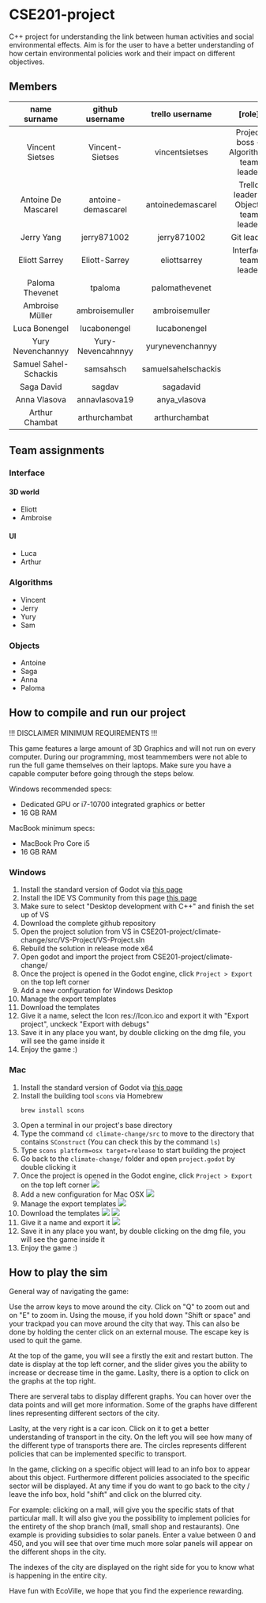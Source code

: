 # CSE201-project

C++ project for understanding the link between human activities and social environmental effects.
Aim is for the user to have a better understanding of how certain environmental policies work and their impact on different objectives. 



## Members
| name surname | github username | trello username | [role] |
|:------------:|:---------------:|:---------------:|:------:|
| Vincent Sietses | Vincent-Sietses | vincentsietses | Project boss + Algorithms team leader|
| Antoine De Mascarel| antoine-demascarel | antoinedemascarel | Trello leader + Objects team leader|
| Jerry Yang| jerry871002| jerry871002| Git leader|
| Eliott Sarrey| Eliott-Sarrey | eliottsarrey | Interface team leader|
| Paloma Thevenet | tpaloma | palomathevenet |
| Ambroise Müller | ambroisemuller | ambroisemuller |
| Luca Bonengel | lucabonengel | lucabonengel |
| Yury Nevenchannyy | Yury-Nevencahnnyy | yurynevenchannyy |
| Samuel Sahel-Schackis | samsahsch | samuelsahelschackis |
| Saga David | sagdav | sagadavid ||
| Anna Vlasova | annavlasova19 | anya_vlasova ||
| Arthur Chambat | arthurchambat| arthurchambat ||

## Team assignments
### Interface
#### 3D world
- Eliott
- Ambroise
#### UI
- Luca
- Arthur
### Algorithms
- Vincent
- Jerry
- Yury
- Sam
### Objects
- Antoine
- Saga
- Anna
- Paloma



## How to compile and run our project


####
!!! DISCLAIMER MINIMUM REQUIREMENTS !!!

This game features a large amount of 3D Graphics and will not run on every computer.
During our programming, most teammembers were not able to run the full game themselves on their laptops.
Make sure you have a capable computer before going through the steps below.

Windows recommended specs:
- Dedicated GPU or i7-10700 integrated graphics or better 
- 16 GB RAM 

MacBook minimum specs:
- MacBook Pro Core i5
- 16 GB RAM


### Windows
1. Install the standard version of Godot via [this page](https://godotengine.org/download)
2. Install the IDE VS Community from this page [this page](https://visualstudio.microsoft.com/fr/downloads/)
3. Make sure to select "Desktop development with C++" and finish the set up of VS
4. Download the complete github repository 
5. Open the project solution from VS in CSE201-project/climate-change/src/VS-Project/VS-Project.sln
6. Rebuild the solution in release mode x64
7. Open godot and import the project from CSE201-project/climate-change/
8. Once the project is opened in the Godot engine, click `Project > Export` on the top left corner
9. Add a new configuration for Windows Desktop
10. Manage the export templates
11. Download the templates
12. Give it a name, select the Icon res://Icon.ico and export it with "Export project", unckeck "Export with debugs"
13. Save it in any place you want, by double clicking on the dmg file, you will see the game inside it
14. Enjoy the game :)

### Mac
1. Install the standard version of Godot via [this page](https://godotengine.org/download)
2. Install the building tool `scons` via Homebrew
    ```
    brew install scons
    ```
3. Open a terminal in our project's base directory
4. Type the command `cd climate-change/src` to move to the directory that contains `SConstruct` (You can check this by the command `ls`)
5. Type `scons platform=osx target=release` to start building the project
6. Go back to the `climate-change/` folder and open `project.godot` by double clicking it
7. Once the project is opened in the Godot engine, click `Project > Export` on the top left corner
![](https://i.imgur.com/BNQKxJV.png)
8. Add a new configuration for Mac OSX
![](https://i.imgur.com/ILaHGf3.png)
9. Manage the export templates
![](https://i.imgur.com/XUVQS0r.png)
10. Download the templates
![](https://i.imgur.com/Kizhovi.png)
![](https://i.imgur.com/RUk9qGy.png)
11. Give it a name and export it
![](https://i.imgur.com/WhzN7eD.png)
12. Save it in any place you want, by double clicking on the dmg file, you will see the game inside it
13. Enjoy the game :)


## How to play the sim

General way of navigating the game:

Use the arrow keys to move around the city. Click on "Q" to zoom out and on "E" to zoom in. Using the mouse, if you hold down "Shift or space"  and your trackpad you can move around the city that way. This can also be done by holding the center click on an external mouse. The escape key is used to quit the game.

At the top of the game, you will see a firstly the exit and restart button. The date is display at the top left corner, and the slider gives you the ability to increase or decrease time in the game. Laslty, there is a option to click on the graphs at the top right. 

There are serveral tabs to display different graphs. You can hover over the data points and will get more information. Some of the graphs have different lines representing different sectors of the city. 

Laslty, at the very right is a car icon. Click on it to get a better understanding of transport in the city. On the left you will see how many of the different type of transports there are. The circles represents different policies that can be implemented specific to transport.

In the game, clicking on a specific object will lead to an info box to appear about this object. Furthermore different policies associated to the specific sector will be displayed. At any time if you do want to go back to the city / leave the info box, hold "shift" and click on the blurred city. 

For example: clicking on a mall, will give you the specific stats of that particular mall. It will also give you the possibility to implement policies for the entirety of the shop branch (mall, small shop and restaurants). One example is providing subsidies to solar panels. Enter a value between 0 and 450, and you will see that over time much more solar panels will appear on the different shops in the city. 

The indexes of the city are displayed on the right side for you to know what is happening in the entire city.

Have fun with EcoVille, we hope that you find the experience rewarding. 


